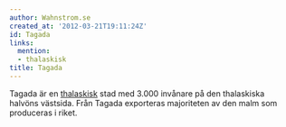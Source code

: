 ```yaml
---
author: Wahnstrom.se
created_at: '2012-03-21T19:11:24Z'
id: Tagada
links:
  mention:
  - thalaskisk
title: Tagada
---
```


Tagada är en [thalaskisk] stad med 3.000 invånare på den thalaskiska halvöns västsida. Från Tagada
exporteras majoriteten av den malm som produceras i riket.

  [thalaskisk]: thalaskisk